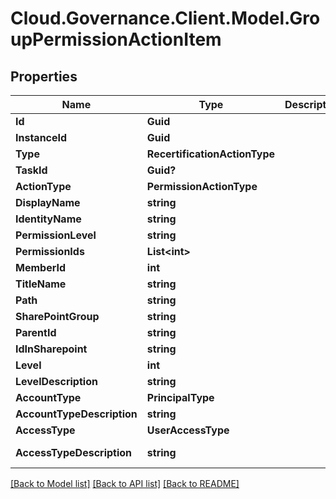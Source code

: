 # Cloud.Governance.Client.Model.GroupPermissionActionItem
## Properties

Name | Type | Description | Notes
------------ | ------------- | ------------- | -------------
**Id** | **Guid** |  | [optional] 
**InstanceId** | **Guid** |  | [optional] 
**Type** | **RecertificationActionType** |  | [optional] 
**TaskId** | **Guid?** |  | [optional] 
**ActionType** | **PermissionActionType** |  | [optional] 
**DisplayName** | **string** |  | [optional] 
**IdentityName** | **string** |  | [optional] 
**PermissionLevel** | **string** |  | [optional] 
**PermissionIds** | **List&lt;int&gt;** |  | [optional] 
**MemberId** | **int** |  | [optional] 
**TitleName** | **string** |  | [optional] 
**Path** | **string** |  | [optional] 
**SharePointGroup** | **string** |  | [optional] 
**ParentId** | **string** |  | [optional] 
**IdInSharepoint** | **string** |  | [optional] 
**Level** | **int** |  | [optional] 
**LevelDescription** | **string** |  | [optional] 
**AccountType** | **PrincipalType** |  | [optional] 
**AccountTypeDescription** | **string** |  | [optional] 
**AccessType** | **UserAccessType** |  | [optional] 
**AccessTypeDescription** | **string** |  | [optional] [readonly] 

[[Back to Model list]](../README.md#documentation-for-models) [[Back to API list]](../README.md#documentation-for-api-endpoints) [[Back to README]](../README.md)

